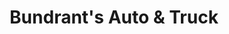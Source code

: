 ---
title: "Bundrant's Auto & Truck"
url: /bokchito/bundrants-auto-und-truck/
shop: Autowerkstatt
---